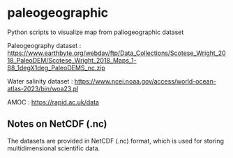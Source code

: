 # paleogeographic
Python scripts to visualize map from paliogeographic dataset 

Paleogeography dataset : 
https://www.earthbyte.org/webdav/ftp/Data_Collections/Scotese_Wright_2018_PaleoDEM/Scotese_Wright_2018_Maps_1-88_1degX1deg_PaleoDEMS_nc.zip

Water salinity dataset :
https://www.ncei.noaa.gov/access/world-ocean-atlas-2023/bin/woa23.pl

AMOC :
https://rapid.ac.uk/data


## Notes on NetCDF (.nc)

The datasets are provided in NetCDF (.nc) format, which is used for storing multidimensional scientific data. 